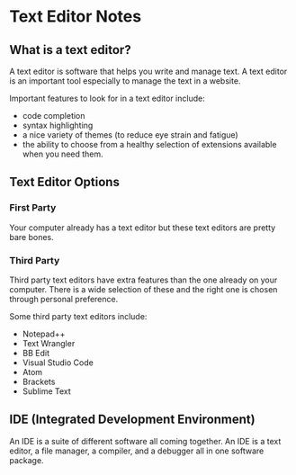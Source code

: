# Text Editor Notes
## What is a text editor?
A text editor is software that helps you write and manage text. A text editor is an important tool especially to manage the text in a website.

Important features to look for in a text editor include:
- code completion
- syntax highlighting 
- a nice variety of themes (to reduce eye strain and fatigue)
- the ability to choose from a healthy selection of extensions available when you need them.

## Text Editor Options

### First Party
Your computer already has a text editor but these text editors are pretty bare bones.

### Third Party
Third party text editors have extra features than the one already on your computer. There is a wide selection of these and the right one is chosen through personal preference. 

Some third party text editors include:
- Notepad++
- Text Wrangler
- BB Edit
- Visual Studio Code
- Atom
- Brackets 
- Sublime Text

## IDE (Integrated Development Environment)
An IDE is a suite of different software all coming together. An IDE is a text editor, a file manager, a compiler, and a debugger all in one software package.
